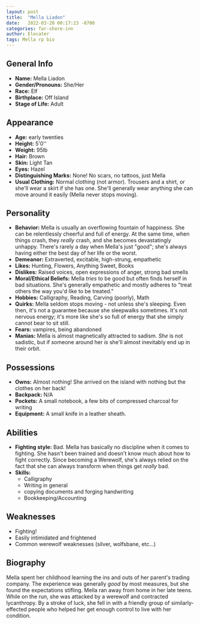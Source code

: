 ```yaml
---
layout: post
title:  "Mella Liadon"
date:   2022-03-20 00:17:23 -0700
categories: far-shore-inn
author: Elocater
tags: Mella rp bio
---
```


## General Info

- **Name:** Mella Liadon
- **Gender/Pronouns:** She/Her
- **Race:** Elf
- **Birthplace:** Off Island
- **Stage of Life:** Adult

## Appearance

- **Age:** early twenties
- **Height:** 5'0''
- **Weight:** 95lb
- **Hair:** Brown
- **Skin:** Light Tan
- **Eyes:** Hazel
- **Distinguishing Marks:** None! No scars, no tattoos, just Mella
- **Usual Clothing:** Normal clothing (not armor). Trousers and a shirt, or she'll wear a skirt if she has one. She'll generally wear anything she can move around it easily (Mella never stops moving).

## Personality

- **Behavior:** Mella is usually an overflowing fountain of happiness. She can be relentlessly cheerful and full of energy. At the same time, when things crash, they *really* crash, and she becomes devastatingly unhappy. There's rarely a day when Mella's just "good"; she's always having either the best day of her life or the worst.
- **Demeanor:** Extraverted, excitable, high-strung, empathetic
- **Likes:** Hunting, Flowers, Anything Sweet, Books
- **Dislikes:** Raised voices, open expressions of anger, strong bad smells
- **Moral/Ethical Beliefs:** Mella *tries* to be good but often finds herself in bad situations. She's generally empathetic and mostly adheres to "treat others the way you'd like to be treated."
- **Hobbies:** Calligraphy, Reading, Carving (poorly), Math
- **Quirks:** Mella seldom stops moving - not unless she's sleeping. Even then, it's not a guarantee because she sleepwalks sometimes. It's not nervous energy; it's more like she's so full of energy that she simply cannot bear to sit still.
- **Fears:** vampires, being abandoned
- **Manias:** Mella is almost magnetically attracted to sadism. *She* is not sadistic, but if someone around her *is* she'll almost inevitably end up in their orbit.

## Possessions

- **Owns:** Almost nothing! She arrived on the island with nothing but the clothes on her back!
- **Backpack:** N/A
- **Pockets:** A small notebook, a few bits of compressed charcoal for writing
- **Equipment:** A small knife in a leather sheath.

## Abilities

- **Fighting style:** Bad. Mella has basically no discipline when it comes to fighting. She hasn't been trained and doesn't know much about how to fight correctly. Since becoming a Werewolf, she's always relied on the fact that she can always transform when things get *really* bad.
- **Skills:**
  - Calligraphy
  - Writing in general
  - copying documents and forging handwriting
  - Bookkeeping/Accounting

## Weaknesses

- Fighting!
- Easily intimidated and frightened
- Common werewolf weaknesses (silver, wolfsbane, etc...)

## Biography

Mella spent her childhood learning the ins and outs of her parent's trading company.
The experience was generally *good* by most measures, but she found the expectations
stifling. Mella ran away from home in her late teens. While on the run, she was attacked
by a werewolf and contracted lycanthropy. By a stroke of luck, she fell in with a
friendly group of similarly-effected people who helped her get enough control to live
with her condition.

